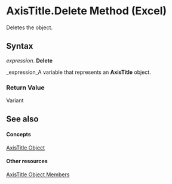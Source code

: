 
# AxisTitle.Delete Method (Excel)

Deletes the object.


## Syntax

 _expression_. **Delete**

 _expression_A variable that represents an  **AxisTitle** object.


### Return Value

Variant


## See also


#### Concepts


 [AxisTitle Object](563d3ba5-aa77-b6fc-236a-7838d75eaa53.md)
#### Other resources


 [AxisTitle Object Members](84970b5a-91a1-b785-5632-97a0de4410f2.md)
